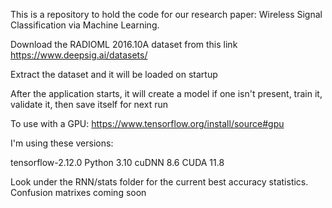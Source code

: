 This is a repository to hold the code for our research paper: Wireless Signal Classification via Machine Learning.

Download the RADIOML 2016.10A dataset from this link https://www.deepsig.ai/datasets/

Extract the dataset and it will be loaded on startup

After the application starts, it will create a model if one isn't present, train it, validate it, then save itself for next run


To use with a GPU:
https://www.tensorflow.org/install/source#gpu

I'm using these versions:

tensorflow-2.12.0
Python 3.10	
cuDNN 8.6
CUDA 11.8


Look under the RNN/stats folder for the current best accuracy statistics. Confusion matrixes coming soon